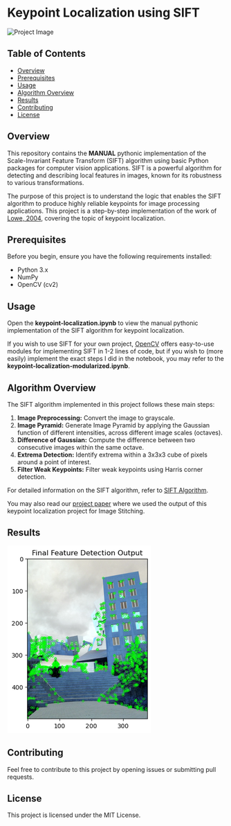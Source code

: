 # Keypoint Localization using SIFT

![Project Image](link/to/your/project/image.png)

## Table of Contents
- [Overview](#overview)
- [Prerequisites](#prerequisites)
- [Usage](#usage)
- [Algorithm Overview](#algorithm-overview)
- [Results](#results)
- [Contributing](#contributing)
- [License](#license)

## Overview

This repository contains the **MANUAL** pythonic implementation of the Scale-Invariant Feature Transform (SIFT) algorithm using basic Python packages for computer vision applications. SIFT is a powerful algorithm for detecting and describing local features in images, known for its robustness to various transformations. 

The purpose of this project is to understand the logic that enables the SIFT algorithm to produce highly reliable keypoints for image processing applications. This project is a step-by-step implementation of the work of [Lowe, 2004](https://www.cs.ubc.ca/~lowe/papers/ijcv04.pdf), covering the topic of keypoint localization.

## Prerequisites

Before you begin, ensure you have the following requirements installed:

- Python 3.x
- NumPy
- OpenCV (cv2)

## Usage

Open the **keypoint-localization.ipynb** to view the manual pythonic implementation of the SIFT algorithm for keypoint localization.

If you wish to use SIFT for your own project, [OpenCV](https://opencv.org/) offers easy-to-use modules for implementing SIFT in 1-2 lines of code, but if you wish to (more easily) implement the exact steps I did in the notebook, you may refer to the **keypoint-localization-modularized.ipynb**.

## Algorithm Overview

The SIFT algorithm implemented in this project follows these main steps:

1. **Image Preprocessing:** Convert the image to grayscale.
2. **Image Pyramid:** Generate Image Pyramid by applying the Gaussian function of different intensities, across different image scales (octaves).
3. **Difference of Gaussian:** Compute the difference between two consecutive images within the same octave.
4. **Extrema Detection:** Identify extrema within a 3x3x3 cube of pixels around a point of interest.
5. **Filter Weak Keypoints:** Filter weak keypoints using Harris corner detection.

For detailed information on the SIFT algorithm, refer to [SIFT Algorithm](https://link-to-sift-algorithm-paper).

You may also read our [project paper](Image-Stitching.pdf) where we used the output of this keypoint localization project for Image Stitching.

## Results

![Detected Keypoints](/figures/detected_keypoints_filtered.png)

## Contributing
Feel free to contribute to this project by opening issues or submitting pull requests. 

## License
This project is licensed under the MIT License.
